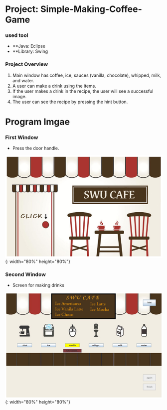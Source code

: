 # Project: Simple-Making-Coffee-Game
### used tool

-   **Java: Eclipse
-   **Library: Swing 

### Project Overview

1. Main window has coffee, ice, sauces (vanilla, chocolate), whipped, milk, and water.
2. A user can make a drink using the items.
3. If the user makes a drink in the recipe, the user will see a successful image.
4. The user can see the recipe by pressing the hint button.

# Program Imgae

### First Window

- Press the door handle. 

![CreatePlan](./image/first_window.png) {: width="80%" height="80%"}

### Second Window

- Screen for making drinks

![CreatePlan](./image/second_window.png) {: width="80%" height="80%"}
